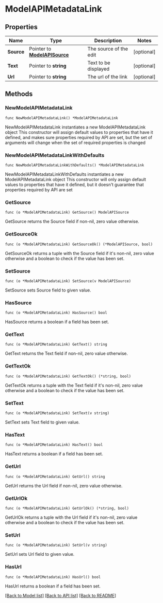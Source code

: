 # ModelAPIMetadataLink

## Properties

Name | Type | Description | Notes
------------ | ------------- | ------------- | -------------
**Source** | Pointer to [**ModelAPISource**](ModelAPISource.md) | The source of the edit | [optional] 
**Text** | Pointer to **string** | Text to be displayed | [optional] 
**Url** | Pointer to **string** | The url of the link | [optional] 

## Methods

### NewModelAPIMetadataLink

`func NewModelAPIMetadataLink() *ModelAPIMetadataLink`

NewModelAPIMetadataLink instantiates a new ModelAPIMetadataLink object
This constructor will assign default values to properties that have it defined,
and makes sure properties required by API are set, but the set of arguments
will change when the set of required properties is changed

### NewModelAPIMetadataLinkWithDefaults

`func NewModelAPIMetadataLinkWithDefaults() *ModelAPIMetadataLink`

NewModelAPIMetadataLinkWithDefaults instantiates a new ModelAPIMetadataLink object
This constructor will only assign default values to properties that have it defined,
but it doesn't guarantee that properties required by API are set

### GetSource

`func (o *ModelAPIMetadataLink) GetSource() ModelAPISource`

GetSource returns the Source field if non-nil, zero value otherwise.

### GetSourceOk

`func (o *ModelAPIMetadataLink) GetSourceOk() (*ModelAPISource, bool)`

GetSourceOk returns a tuple with the Source field if it's non-nil, zero value otherwise
and a boolean to check if the value has been set.

### SetSource

`func (o *ModelAPIMetadataLink) SetSource(v ModelAPISource)`

SetSource sets Source field to given value.

### HasSource

`func (o *ModelAPIMetadataLink) HasSource() bool`

HasSource returns a boolean if a field has been set.

### GetText

`func (o *ModelAPIMetadataLink) GetText() string`

GetText returns the Text field if non-nil, zero value otherwise.

### GetTextOk

`func (o *ModelAPIMetadataLink) GetTextOk() (*string, bool)`

GetTextOk returns a tuple with the Text field if it's non-nil, zero value otherwise
and a boolean to check if the value has been set.

### SetText

`func (o *ModelAPIMetadataLink) SetText(v string)`

SetText sets Text field to given value.

### HasText

`func (o *ModelAPIMetadataLink) HasText() bool`

HasText returns a boolean if a field has been set.

### GetUrl

`func (o *ModelAPIMetadataLink) GetUrl() string`

GetUrl returns the Url field if non-nil, zero value otherwise.

### GetUrlOk

`func (o *ModelAPIMetadataLink) GetUrlOk() (*string, bool)`

GetUrlOk returns a tuple with the Url field if it's non-nil, zero value otherwise
and a boolean to check if the value has been set.

### SetUrl

`func (o *ModelAPIMetadataLink) SetUrl(v string)`

SetUrl sets Url field to given value.

### HasUrl

`func (o *ModelAPIMetadataLink) HasUrl() bool`

HasUrl returns a boolean if a field has been set.


[[Back to Model list]](../README.md#documentation-for-models) [[Back to API list]](../README.md#documentation-for-api-endpoints) [[Back to README]](../README.md)


